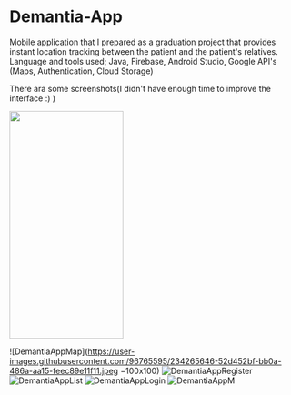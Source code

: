 # Demantia-App
Mobile application that I prepared as a graduation project that provides instant location tracking between the patient and the patient's relatives. 
Language and tools used; Java, Firebase, Android Studio, Google API's (Maps, Authentication, Cloud Storage)

There ara some screenshots(I didn't have enough time to improve the interface :) )


<img src="[https://gyazo.com/eb5c5741b6a9a16c692170a41a49c858.png](https://user-images.githubusercontent.com/96765595/234265646-52d452bf-bb0a-486a-aa15-feec89e11f11.jpeg)" width="200" height="400" />

![DemantiaAppMap](https://user-images.githubusercontent.com/96765595/234265646-52d452bf-bb0a-486a-aa15-feec89e11f11.jpeg =100x100)
![DemantiaAppRegister](https://user-images.githubusercontent.com/96765595/234265650-6388a189-3b44-4577-9fa5-2477d2b27dab.jpeg)
![DemantiaAppList](https://user-images.githubusercontent.com/96765595/234265653-98d3efae-3bcb-4cda-a6d2-05ae1c4580ed.jpeg)
![DemantiaAppLogin](https://user-images.githubusercontent.com/96765595/234265657-03c12b83-a995-4c7f-a54a-b66b13b6d31d.jpeg)
![DemantiaAppM](https://user-images.githubusercontent.com/96765595/234265658-7e219834-935c-4c53-a278-b1a1d486c93f.jpeg)

